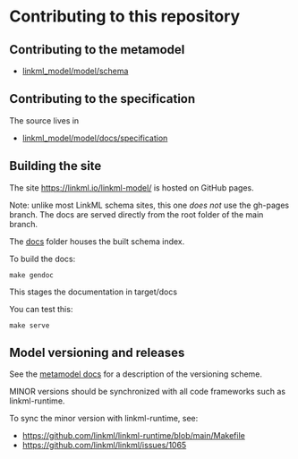 # Contributing to this repository

## Contributing to the metamodel

* [linkml_model/model/schema](linkml_model/model/schema)

## Contributing to the specification

The source lives in

* [linkml_model/model/docs/specification](linkml_model/model/docs/specification)

## Building the site

The site https://linkml.io/linkml-model/ is hosted on GitHub pages.

Note: unlike most LinkML schema sites, this one *does not* use the
gh-pages branch. The docs are served directly from the root folder of
the main branch.

The [docs](docs) folder houses the built schema index.

To build the docs:

```
make gendoc
```

This stages the documentation in target/docs

You can test this:

```
make serve
```

## Model versioning and releases

See the [metamodel docs](https://linkml.io/linkml/schemas/metamodel.html) for a
description of the versioning scheme.

MINOR versions should be synchronized with all code frameworks such as linkml-runtime.

To sync the minor version with linkml-runtime, see:

- https://github.com/linkml/linkml-runtime/blob/main/Makefile
- https://github.com/linkml/linkml/issues/1065
